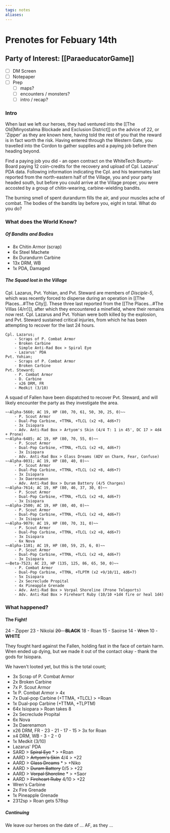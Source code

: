 ```yaml
---
tags: notes
aliases:
---
```


# Prenotes for Febuary 14th
## Party of Interest: [[ParaeducatorGame]]
- [ ] DM Screen
- [ ] Notepaper
- [ ] Prep
	- [ ] maps?
	- [ ] encounters / monsters?
	- [ ] intro / recap?

### Intro

When last we left our heroes, they had ventured into the [[The Old|Minyostalma Blockade and Exclusion District]] on the advice of 22, or 'Zipper' as they are known here, having told the rest of you that the reward is in fact worth the risk. Having entered through the Western Gate, you travelled into the Cordon to gather supplies and a paying job before then heading beyond.

Find a paying job you did - an open contract on the WhiteTech Bounty-Board paying 12 coin-credits for the recovery and upload of Cpl. Lazarus' PDA data. Following information indicating the Cpl. and his teammates last reported from the north-eastern half of the Village, you and your party headed south, but before you could arrive at the Village proper, you were accosted by a group of chitin-wearing, carbine-wielding bandits.

The burning smell of spent durandurm fills the air, and your muscles ache of combat. The bodies of the bandits lay before you, eight in total. What do you do?

### What does the World Know?
##### Of Bandits and Bodies
- 8x Chitin Armor (scrap)
- 6x Steel Machete
- 8x Durandurm Carbine
- 13x DRM, WB
- 1x PDA, Damaged

##### The Squad lost in the Village
Cpl. Lazarus, Pvt. Yohian, and Pvt. Steward are members of *Disciple-5*, which was recently forced to disperse during an operation in [[The Places...#The City]]. These three last reported from the [[The Places...#The Villas (4/rr)]], after which they encountered a minefield, where their remains now rest. Cpl. Lazarus and Pvt. Yohian were both killed by the explosion, and Pvt. Steward sustained critical injuries, from which he has been attempting to recover for the last 24 hours.

```
Cpl. Lazarus; 
	- Scraps of P. Combat Armor
	- Broken Carbine
	- Simple Anti-Rad Box > Spiral Eye
	- Lazarus' PDA
Pvt. Yohian;
	- Scraps of P. Combat Armor
	- Broken Carbine
Pvt. Steward;
	- P. Combat Armor
	- D. Carbine
	- x26 DRM, FR
	- Medkit (3/10)
```

A squad of Fallen have been dispatched to recover Pvt. Steward, and will likely encounter the party as they investigate the area.

```
~~Alpha-5660; AC 19, HP (80, 70, 61, 50, 30, 25, 0)~~
	- P. Scout Armor
	- Dual-Pop Carbine, +TTMA, +TLCL (x2 +8, 4d6+7)
	- 3x Isiopara
	- Adv. Anti-Rad Box > Artyom's Skin (4/4 T: 1 in 45', DC 17 > 4d4 + Prone)
~~Alpha-6485; AC 19, HP (80, 70, 55, 0)~~
	- P. Scout Armor
	- Dual-Pop Carbine, +TTMA, +TLCL (x2 +8, 4d6+7)
	- 3x Isiopara
	- Adv. Anti-Rad Box > Glass Dreams (ADV on Charm, Fear, Confuse)
~~Alpha-0031; AC 19, HP (80, 40, 0)~~
	- P. Scout Armor
	- Dual-Pop Carbine, +TTMA, +TLCL (x2 +8, 4d6+7)
	- 3x Isiopara
	- 3x Daerenamon
	- Adv. Anti-Rad Box > Duram Battery (4/5 Charges)
~~Alpha-7614; AC 19, HP (80, 46, 37, 30, 0)~~
	- P. Scout Armor
	- Dual-Pop Carbine, +TTMA, +TLCL (x2 +8, 4d6+7)
	- 3x Isiopara
~~Alpha-2500; AC 19, HP (80, 40, 0)~~
	- P. Scout Armor
	- Dual-Pop Carbine, +TTMA, +TLCL (x2 +8, 4d6+7)
	- 3x Isiopara
~~Alpha-9079; AC 19, HP (80, 70, 31, 0)~~
	- P. Scout Armor
	- Dual-Pop Carbine, +TTMA, +TLCL (x2 +8, 4d6+7)
	- 3x Isiopara
	- 6x Nova
~~Alpha-1101; AC 19, HP (80, 59, 25, 6, 0)~~
	- P. Scout Armor
	- Dual-Pop Carbine, +TTMA, +TLCL (x2 +8, 4d6+7)
	- 3x Isiopara
~~Beta-7523; AC 23, HP (135, 125, 86, 65, 50, 0)~~
	- P. Combat Armor
	- Dual-Pop Carbine, +TTMA, +TLPTM (x2 +9/10/11, 4d6+7)
	- 5x Isiopara
	- 2x Secreclude Propital
	- 4x Pineapple Grenade
	- Adv. Anti-Rad Box > Vorpal Shoreline (Prone Teleports)
	- Adv. Anti-Rad Box > Fireheart Ruby (10/10 +1d4 fire or heal 1d4)
```

### What happened?
#### The Fight!
24 - Zipper
23 - Nikolai
~~20 - **BLACK**~~
18 - Roan
15 - Saoirse
14 - ~~Wren~~
10 - **WHITE**

They fought hard against the Fallen, holding fast in the face of certain harm. Wren ended up dying, but we made it out of the contact okay - thank the gods for Isiopara.

We haven't looted yet, but this is the total count;

- 3x Scrap of P. Combat Armor
- 2x Broken Carbine
- 7x P. Scout Armor
- 1x P. Combat Armor > 4x
- 7x Dual-pop Carbine (+TTMA, +TLCL) > +Roan
- 1x Dual-pop Carbine (+TTMA, +TLPTM)
- 64x Isiopara > Roan takes 8
- 2x Secreclude Propital
- 6x Nova
- 3x Daerenamon
- x26 DRM, FR - 23 - 21 - 17 - 15 > 3x for Roan
- x4 DRM, WB - 3 - 2 - 0
- 1x Medkit (3/10)
- Lazarus' PDA
- SARD > ~~Spiral Eye~~ * > +Roan
- AARD > ~~Artyom's Skin~~ 4/4 > +22
- AARD > ~~Glass Dreams~~ * > +Niko
- AARD > ~~Duram Battery~~ 0/5 > +22
- AARD > ~~Vorpal Shoreline~~ * > +Saor
- AARD > ~~Fireheart Ruby~~ 4/10 > +22
- Wren's Carbine
- 2x Fire Grenade
- 1x Pineapple Grenade
- 2312sp > Roan gets 578sp

##### Continuing


We leave our heroes on the date of ... AF, as they ...
